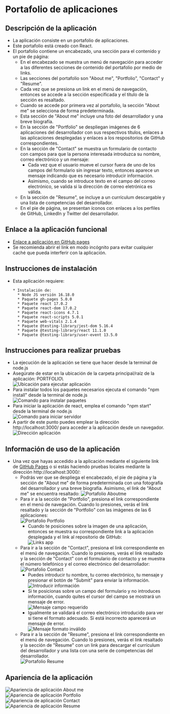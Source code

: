 # Portafolio de aplicaciones

## Descripción de la aplicación  

* La aplicación consiste en un portafolio de aplicaciones.
* Este portafolio está creado con React.
* El portafolio contiene un encabezado, una sección para el contenido y un pie de página:
    * En el encabezado se muestra un menú de navegación para acceder a las diferentes secciones de contenido del portafolio por medio de links.
    * Las secciones del portafolio son "About me", "Portfolio", "Contact" y "Resume".
    * Cada vez que se presiona un link en el menú de navegación, entonces se accede a la sección especificada y el título de la sección es resaltado.
    * Cuando se accede por primera vez al portafolio, la sección "About me" se selecciona de forma predeterminada.
    * Esta sección de "About me" incluye una foto del desarrollador y una breve biografía.
    * En la sección de "Portfolio" se despliegan imágenes de 6 aplicaciones del desarrollador con sus respectivos títulos, enlaces a las aplicaciones desplegadas y enlaces a los respositorios de GitHub correspondientes.
    * En la sección de "Contact" se muestra un formulario de contacto con campos para que la persona interesada introduzca su nombre, correo electrónico y un mensaje:
        * Cada vez que el usuario mueve el cursor fuera de uno de los campos del formulario sin ingresar texto, entonces aparece un mensaje indicando que es necesario introducir información.
        * Asimismo, cuando se introduce texto en el campo del correo electrónico, se valida si la dirección de correo eletrónica es válida.
    * En la sección de "Resume", se incluye a un currículum descargable y una lista de competencias del desarrollador.
    * En el pie de página, se presentan íconos con enlaces a los perfiles de GitHub, LinkedIn y Twitter del desarrollador.

    
## Enlace a la aplicación funcional

* [Enlace a aplicación en GitHub pages](https://jorgeramirezanzaldo.github.io/Portfolio/)
* Se recomienda abrir el link en modo incógnito para evitar cualquier caché que pueda interferir con la aplicación.

## Instrucciones de instalación  

* Esta aplicación requiere:

      * Instalación de:
        * Node JS versión 16.18.0
        * Paquete gh-pages 5.0.0
        * Paquete react 17.0.2
        * Paquete react-dom 17.0.2
        * Paquete react-icons 4.7.1
        * Paquete react-scripts 5.0.1
        * Paquete web-vitals 2.1.4
        * Paquete @testing-library/jest-dom 5.16.4
        * Paquete @testing-library/react 11.1.0
        * Paquete @testing-library/user-event 13.5.0

## Instrucciones para realizar pruebas 

* La ejecución de la aplicación se tiene que hacer desde la terminal de node.js
* Asegúrate de estar en la ubicación de la carpeta principal/raíz de la aplicación: PORTFOLIO\      
  ![Ubicación para ejecutar aplicación](./images/Path.JPG)  
* Para instalar todos los paquetes necesarios ejecuta el comando "npm install" desde la terminal de node.js  
  ![Comando para instalar paquetes](./images/Install.JPG)  
* Para iniciar la aplicación de react, emplea el comando "npm start" desde la terminal de node.js      
  ![Comando para iniciar servidor](./images/Iniciar.JPG)  
* A partir de este punto puedes emplear la dirección http://localhost:3000/ para acceder a la aplicación desde un navegador.  
  ![Dirección aplicación](./images/Direccion.JPG)  

## Información de uso de la aplicación

* Una vez que hayas accedido a la aplicación mediante el siguiente link de [GitHub Pages](https://jorgeramirezanzaldo.github.io/Portfolio/) o si estás haciendo pruebas locales mediante la dirección http://localhost:3000/:
  * Podrás ver que se despliega el encabezado, el pie de página y la sección de "About me" de forma predeterminada con una fotografía del desarrollador y una breve biografía. Asimismo, el link de "About me" se encuentra resaltado:
      ![Portafolio Aboutme](./images/AboutMe.JPG)   
  * Para ir a la sección de "Portfolio", presiona el link correspondiente en el menú de navegación. Cuando lo presiones, verás el link resaltado y la sección de "Portfolio" con las imágenes de las 6 aplicaciones:    
      ![Portafolio Portfolio](./images/Portfolio.JPG)   
      * Cuando te posiciones sobre la imagen de una aplicación, entonces se muestra su correspondiente link a la aplicación desplegada y el link al repositorio de GitHub:  
        ![Links app](./images/LinksApp.JPG)   
  * Para ir a la sección de "Contact", presiona el link correspondiente en el menú de navegación. Cuando lo presiones, verás el link resaltado y la sección de "Contact" con el formulario de contacto y se muestra el número telefónico y el correo electrónico del desarrollador:    
      ![Portafolio Contact](./images/Contact.JPG)  
      * Puedes introducir tu nombre, tu correo electrónico, tu mensaje y presionar el botón de "Submit" para enviar la información.  
        ![Introducir información](./images/Introducir.JPG)  
      * Si te posicionas sobre un campo del formulario y no introduces información, cuando quites el cursor del campo se mostrará un mensaje de error.  
        ![Mensaje campo requerido](./images/CampoRequerido.JPG)  
      * Igualmente se validará el correo electrónico introducido para ver si tiene el formato adecuado. Si está incorrecto aparecerá un mensaje de error.  
        ![Mensaje formato inválido](./images/FormatoInvalido.JPG)  
  * Para ir a la sección de "Resume", presiona el link correspondiente en el menú de navegación. Cuando lo presiones, verás el link resaltado y la sección de "Resume" con un link para descargar el currículum del desarrollador y una lista con una serie de competencias del desarrollador.    
      ![Portafolio Resume](./images/Resume.JPG)  

## Apariencia de la aplicación

![Apariencia de aplicación About me](./images/Application1.png)    
![Apariencia de aplicación Portfolio](./images/Application2.png)    
![Apariencia de aplicación Contact](./images/Application3.png)    
![Apariencia de aplicación Resume](./images/Application4.png)    
